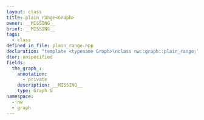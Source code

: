 ```yaml
---
layout: class
title: plain_range<Graph>
owner: __MISSING__
brief: __MISSING__
tags:
  - class
defined_in_file: plain_range.hpp
declaration: "template <typename Graph>\nclass nw::graph::plain_range;"
dtor: unspecified
fields:
  the_graph_:
    annotation:
      - private
    description: __MISSING__
    type: Graph &
namespace:
  - nw
  - graph
---
```

